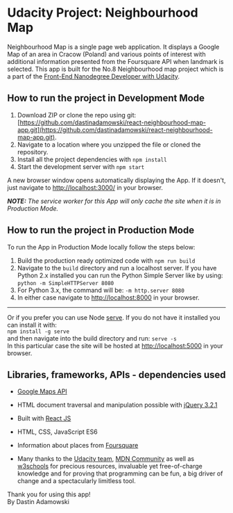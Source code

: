# Udacity Project: Neighbourhood Map

Neighbourhood Map is a single page web application. It displays a Google Map of an area in Cracow (Poland) and various points of interest with additional information presented from the Foursquare API when landmark is selected. This app is built for the No.8 Neighbourhood map project which is a part of the [Front-End Nanodegree Developer with Udacity](https://eu.udacity.com/course/front-end-web-developer-nanodegree--nd001).


## How to run the project in Development Mode

1. Download ZIP or clone the repo using git: [https://github.com/dastinadamowski/react-neighbourhood-map-app.git](https://github.com/dastinadamowski/react-neighbourhood-map-app.git).
2. Navigate to a location where you unzipped the file or cloned the repository.
3. Install all the project dependencies with `npm install`
4. Start the development server with `npm start`

A new browser window opens automatically displaying the App.  If it doesn't, just navigate to [http://localhost:3000/](http://localhost:3000/) in your browser.

***NOTE:*** *The service worker for this App will only cache the site when it is in Production Mode.*


## How to run the project in Production Mode

To run the App in Production Mode locally follow the steps below:

1. Build the production ready optimized code with `npm run build`
2. Navigate to the `build` directory and run a localhost server.  If you have Python 2.x installed you can run the Python Simple Server like by using:   
`python -m SimpleHTTPServer 8080`
3. For Python 3.x, the command will be:
`-m http.server 8080`
4. In either case navigate to [http://localhost:8000](http://localhost:8000) in your browser.
____________________________________________________________________________________________________

Or if you prefer you can use Node [serve](https://github.com/zeit/serve).  If you do not have it installed you can install it with:  
`npm install -g serve`  
and then navigate into the build directory and run:
`serve -s`  
In this particular case the site will be hosted at [http://localhost:5000](http://localhost:5000) in your browser.


## Libraries, frameworks, APIs - dependencies used

 * [Google Maps API](https://cloud.google.com/maps-platform/)

 * HTML document traversal and manipulation possible with [jQuery 3.2.1](http://jquery.com/)

 * Built with [React JS](https://reactjs.org/)

 * HTML, CSS, JavaScript ES6

 * Information about places from [Foursquare](https://foursquare.com)

 * Many thanks to the [Udacity team](https://eu.udacity.com/), [MDN Community](https://developer.mozilla.org/en-US/docs/Learn/HTML) as well as [w3schools](https://www.w3schools.com/) for precious resources, invaluable yet free-of-charge knowledge and for proving that programming can be fun, a big driver of change and a spectacularly limitless tool.


Thank you for using this app!  
By Dastin Adamowski  
